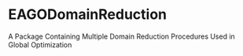 # EAGODomainReduction
A Package Containing Multiple Domain Reduction Procedures Used in Global Optimization
